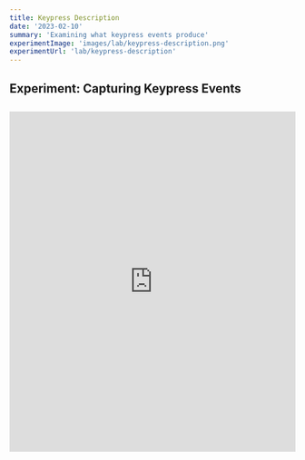 ```yaml
---
title: Keypress Description
date: '2023-02-10'
summary: 'Examining what keypress events produce'
experimentImage: 'images/lab/keypress-description.png'
experimentUrl: 'lab/keypress-description'
---
```


## Experiment: Capturing Keypress Events

<div class="experiment">
<iframe height="600" style="width: 100%;" scrolling="no" title="Keypress Description" src="https://codepen.io/russellbits/embed/XWqXPNG?default-tab=html%2Cresult" frameborder="no" loading="lazy" allowtransparency="true" allowfullscreen="true">
  See the Pen <a href="https://codepen.io/russellbits/pen/XWqXPNG">
  Keypress Description</a> by Russell Warner (<a href="https://codepen.io/russellbits">@russellbits</a>)
  on <a href="https://codepen.io">CodePen</a>.
</iframe>
</div>

<style>
.experiment {
    margin: 2em 0 0 0;
}
</style>
